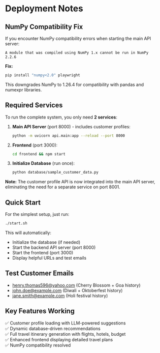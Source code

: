 # Deployment Notes

## NumPy Compatibility Fix

If you encounter NumPy compatibility errors when starting the main API server:

```
A module that was compiled using NumPy 1.x cannot be run in NumPy 2.2.6
```

**Fix:**
```bash
pip install "numpy<2.0" playwright
```

This downgrades NumPy to 1.26.4 for compatibility with pandas and numexpr libraries.

## Required Services

To run the complete system, you only need **2 services**:

1. **Main API Server** (port 8000) - includes customer profiles:
   ```bash
   python -m uvicorn api.main:app --reload --port 8000
   ```

2. **Frontend** (port 3000):
   ```bash
   cd frontend && npm start
   ```

3. **Initialize Database** (run once):
   ```bash
   python database/sample_customer_data.py
   ```

**Note:** The customer profile API is now integrated into the main API server, eliminating the need for a separate service on port 8001.

## Quick Start

For the simplest setup, just run:

```bash
./start.sh
```

This will automatically:
- Initialize the database (if needed)
- Start the backend API server (port 8000)  
- Start the frontend (port 3000)
- Display helpful URLs and test emails

## Test Customer Emails

- henry.thomas596@yahoo.com (Cherry Blossom + Goa history)
- john.doe@example.com (Diwali + Oktoberfest history)  
- jane.smith@example.com (Holi festival history)

## Key Features Working

✅ Customer profile loading with LLM-powered suggestions  
✅ Dynamic database-driven recommendations  
✅ Full travel itinerary generation with flights, hotels, budget  
✅ Enhanced frontend displaying detailed travel plans  
✅ NumPy compatibility resolved